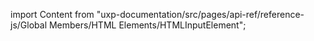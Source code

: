 
import Content from "uxp-documentation/src/pages/api-ref/reference-js/Global Members/HTML Elements/HTMLInputElement";

<Content query="product=xd"/>
